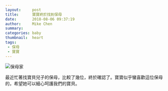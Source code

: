 ```yaml
---
layout:     post
title:      寶寶終於找到保母
date:       2018-08-06 09:37:19
author:     Mike Chen
summary:    
categories: baby
thumbnail:  heart
tags:
 - 保母
 - 寶寶
---
```



![保母家](https://i.imgur.com/0lJgGgK.jpg)

最近忙著找寶貝兒子的保母，比較了幾位，終於確認了。寶寶似乎蠻喜歡這位保母的，希望她可以細心呵護我們的寶貝。